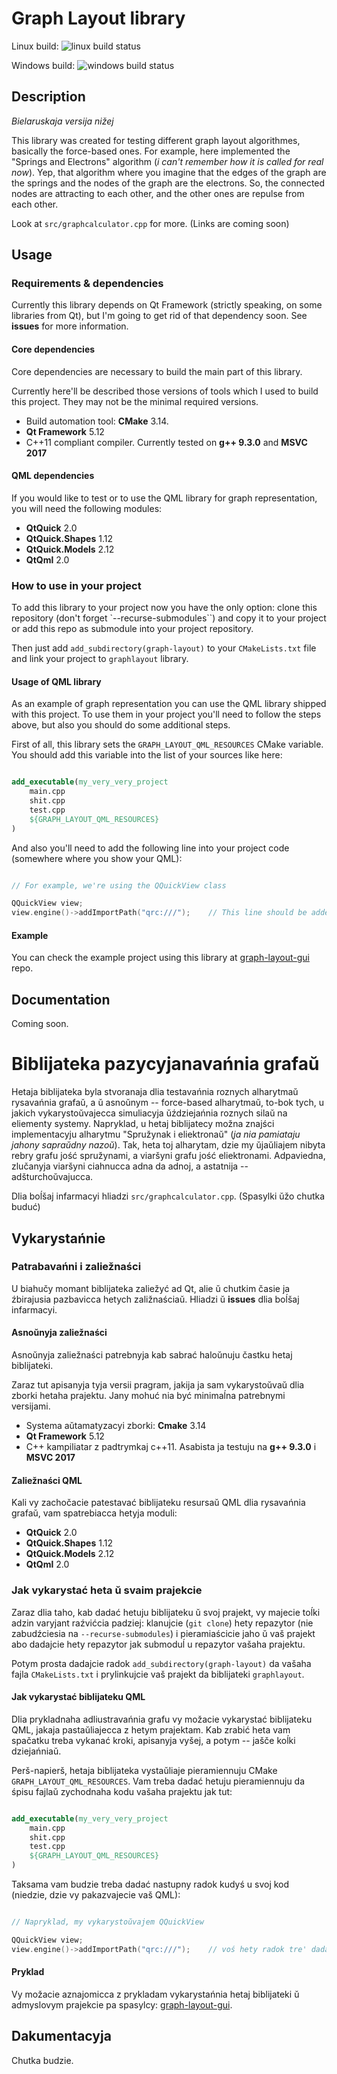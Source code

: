 # Graph Layout library

Linux build: ![linux build status](https://github.com/Kickoman/graph-layout/actions/workflows/build_linux.yml/badge.svg)

Windows build: ![windows build status](https://github.com/Kickoman/graph-layout/actions/workflows/build_windows.yml/badge.svg)

## Description

*Bielaruskaja versija nižej*

This library was created for testing different graph layout algorithmes,
basically the force-based ones. For example, here implemented the
"Springs and Electrons" algorithm (*i can't remember how it is called for real
now*). Yep, that algorithm where you imagine that the edges of the graph are
the springs and the nodes of the graph are the electrons. So, the connected
nodes are attracting to each other, and the other ones are repulse from each other.

Look at `src/graphcalculator.cpp` for more. (Links are coming soon)

## Usage

### Requirements & dependencies

Currently this library depends on Qt Framework (strictly speaking, on some
libraries from Qt), but I'm going to get rid of that dependency soon. See
**issues** for more information.

#### Core dependencies

Core dependencies are necessary to build the main part of this library.

Currently here'll be described those versions of tools which I used to build
this project. They may not be the minimal required versions.

* Build automation tool: **CMake** 3.14.
* **Qt Framework** 5.12
* C++11 compliant compiler. Currently tested on **g++ 9.3.0** and **MSVC 2017**

#### QML dependencies

If you would like to test or to use the QML library for graph representation,
you will need the following modules:

* **QtQuick** 2.0
* **QtQuick.Shapes** 1.12
* **QtQuick.Models** 2.12
* **QtQml** 2.0

### How to use in your project

To add this library to your project now you have the only option: clone this
repository (don't forget `--recurse-submodules``) and copy it to your project
or add this repo as submodule into your project repository.

Then just add `add_subdirectory(graph-layout)` to your `CMakeLists.txt` file
and link your project to `graphlayout` library.

#### Usage of QML library

As an example of graph representation you can use the QML library shipped with
this project. To use them in your project you'll need to follow the steps above,
but also you should do some additional steps.

First of all, this library sets the `GRAPH_LAYOUT_QML_RESOURCES` CMake variable.
You should add this variable into the list of your sources like here:

```cmake

add_executable(my_very_very_project
	main.cpp
	shit.cpp
	test.cpp
	${GRAPH_LAYOUT_QML_RESOURCES}
)
```

And also you'll need to add the following line into your project code (somewhere
where you show your QML):

```cpp

// For example, we're using the QQuickView class

QQuickView view;
view.engine()->addImportPath("qrc:///");	// This line should be added
```

#### Example

You can check the example project using this library at [graph-layout-gui](https://github.com/Kickoman/graph-layout-gui/) repo.

## Documentation

Coming soon.

# Biblijateka pazycyjanavańnia grafaŭ

Hetaja biblijateka byla stvoranaja dlia testavańnia roznych alharytmaŭ
rysavańnia grafaŭ, a ŭ asnoŭnym -- force-based alharytmaŭ, to-bok tych,
u jakich vykarystoŭvajecca simuliacyja ŭździejańnia roznych silaŭ na
eliementy systemy. Napryklad, u hetaj biblijatecy možna znajści
implementacyju alharytmu "Spružynak i eliektronaŭ" (*ja nia pamiataju
jahony sapraŭdny nazoŭ*). Tak, heta toj alharytam, dzie my ŭjaŭliajem
nibyta rebry grafu jość spružynami, a viaršyni grafu jość eliektronami.
Adpaviedna, zlučanyja viaršyni ciahnucca adna da adnoj, a astatnija --
adšturchoŭvajucca.

Dlia boĺšaj infarmacyi hliadzi `src/graphcalculator.cpp`. (Spasylki ŭžo chutka buduć)

## Vykarystańnie

### Patrabavańni i zaliežnaści

U biahučy momant biblijateka zaliežyć ad Qt, alie ŭ chutkim časie ja
źbirajusia pazbavicca hetych zaližnaściaŭ. Hliadzi ŭ **issues** dlia
boĺšaj infarmacyi.

#### Asnoŭnyja zaliežnaści

Asnoŭnyja zaliežnaści patrebnyja kab sabrać haloŭnuju častku hetaj
biblijateki.

Zaraz tut apisanyja tyja versii pragram, jakija ja sam vykarystoŭvaŭ
dlia zborki hetaha prajektu. Jany mohuć nia być minimaĺna patrebnymi
versijami.

* Systema aŭtamatyzacyi zborki: **Cmake** 3.14
* **Qt Framework** 5.12
* C++ kampiliatar z padtrymkaj c++11. Asabista ja testuju na **g++ 9.3.0** i **MSVC 2017**

#### Zaliežnaści QML

Kali vy zachočacie patestavać biblijateku resursaŭ QML dlia rysavańnia
grafaŭ, vam spatrebiacca hetyja moduli:

* **QtQuick** 2.0
* **QtQuick.Shapes** 1.12
* **QtQuick.Models** 2.12
* **QtQml** 2.0

### Jak vykarystać heta ŭ svaim prajekcie

Zaraz dlia taho, kab dadać hetuju biblijateku ŭ svoj prajekt, vy
majecie toĺki adzin varyjant raźvićcia padziej: klanujcie (`git clone`)
hety repazytor (nie zabudźciesia na `--recurse-submodules`) i pieramiaścicie
jaho ŭ vaš prajekt abo dadajcie hety repazytor jak submoduĺ u repazytor
vašaha prajektu.

Potym prosta dadajcie radok `add_subdirectory(graph-layout)` da vašaha
fajla `CMakeLists.txt` i prylinkujcie vaš prajekt da biblijateki
`graphlayout`.

#### Jak vykarystać biblijateku QML

Dlia prykladnaha adliustravańnia grafu vy možacie vykarystać biblijateku
QML, jakaja pastaŭliajecca z hetym prajektam. Kab zrabić heta vam
spačatku treba vykanać kroki, apisanyja vyšej, a potym -- jašče koĺki dziejańniaŭ.

Perš-napierš, hetaja biblijateka vystaŭliaje pieramiennuju CMake `GRAPH_LAYOUT_QML_RESOURCES`.
Vam treba dadać hetuju pieramiennuju da śpisu fajlaŭ zychodnaha kodu vašaha prajektu jak tut:

```cmake

add_executable(my_very_very_project
    main.cpp
    shit.cpp
    test.cpp
    ${GRAPH_LAYOUT_QML_RESOURCES}
)
```

Taksama vam budzie treba dadać nastupny radok kudyś u svoj kod (niedzie,
dzie vy pakazvajecie vaš QML):

```cpp

// Napryklad, my vykarystoŭvajem QQuickView

QQuickView view;
view.engine()->addImportPath("qrc:///");	// voś hety radok tre' dadać
```

#### Pryklad

Vy možacie aznajomicca z prykladam vykarystańnia hetaj biblijateki ŭ
admyslovym prajekcie pa spasylcy: [graph-layout-gui](https://github.com/Kickoman/graph-layout-gui/).

## Dakumentacyja

Chutka budzie.
